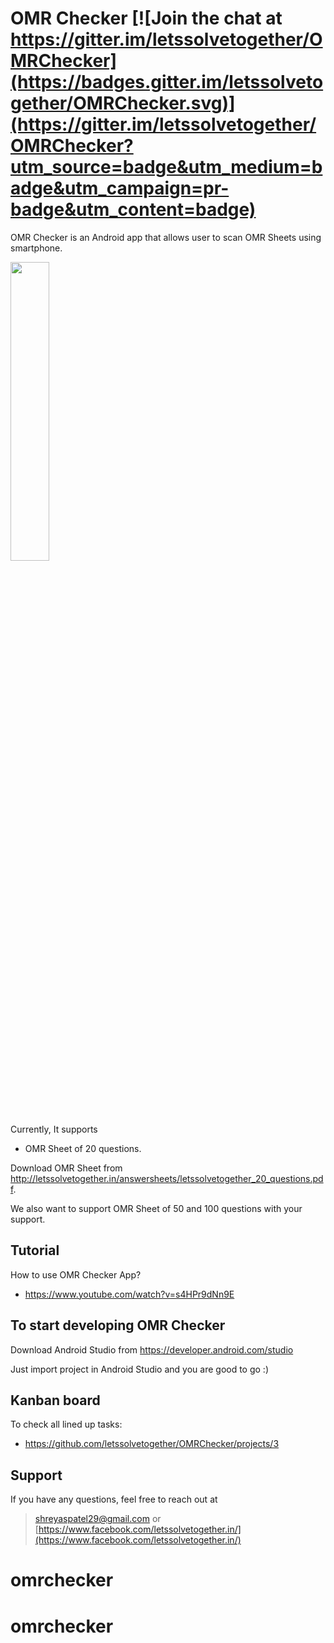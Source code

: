 # OMR Checker [![Join the chat at https://gitter.im/letssolvetogether/OMRChecker](https://badges.gitter.im/letssolvetogether/OMRChecker.svg)](https://gitter.im/letssolvetogether/OMRChecker?utm_source=badge&utm_medium=badge&utm_campaign=pr-badge&utm_content=badge)

OMR Checker is an Android app that allows user to scan OMR Sheets using smartphone.

[<img height="35%" width="35%" src="https://play.google.com/intl/en_us/badges/images/generic/en_badge_web_generic.png"/>](https://play.google.com/store/apps/details?id=com.letssolvetogether.omr.main)

Currently, It supports
 - OMR Sheet of 20 questions.

Download OMR Sheet from http://letssolvetogether.in/answersheets/letssolvetogether_20_questions.pdf.

We also want to support OMR Sheet of 50 and 100 questions with your support.

## Tutorial
How to use OMR Checker App?
- https://www.youtube.com/watch?v=s4HPr9dNn9E

## To start developing OMR Checker

Download Android Studio from https://developer.android.com/studio

Just import project in Android Studio and you are good to go :)

## Kanban board
To check all lined up tasks:
- https://github.com/letssolvetogether/OMRChecker/projects/3

## Support

If you have any questions, feel free to reach out at

> shreyaspatel29@gmail.com 
> or 
> [https://www.facebook.com/letssolvetogether.in/](https://www.facebook.com/letssolvetogether.in/)
# omrchecker
# omrchecker
